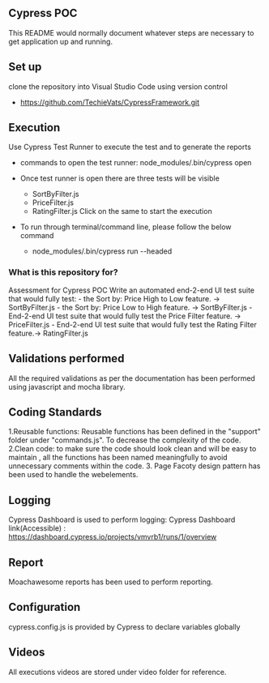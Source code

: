 ## Cypress POC

This README would normally document whatever steps are necessary to get application up and running.


## Set up

clone the repository into Visual Studio Code using version control
- https://github.com/TechieVats/CypressFramework.git

## Execution
Use Cypress Test Runner to execute the test and to generate the reports
- commands to open the test runner: node_modules/.bin/cypress open
- Once test runner is open there are three tests will be visible
    - SortByFilter.js
    - PriceFilter.js
    - RatingFilter.js
    Click on the same to start the execution

- To run through terminal/command line, please follow the below command
    - node_modules/.bin/cypress run --headed

### What is this repository for? ###
Assessment for Cypress POC
Write an automated end-2-end UI test suite that would fully test:
	-	the Sort by: Price High to Low feature. -> SortByFilter.js
	-	the Sort by: Price Low to High feature. -> SortByFilter.js
	-	End-2-end UI test suite that would fully test the Price Filter feature. -> PriceFilter.js
	-	End-2-end UI test suite that would fully test the Rating Filter feature.-> RatingFilter.js



## Validations performed

All the required validations as per the documentation has been performed using javascript and mocha library.


## Coding Standards

1.Reusable functions: Reusable functions has been defined in the "support" folder under "commands.js". To decrease the
complexity of the code.
2.Clean code: to make sure the code should look clean and will be easy to maintain , all the functions has been
named meaningfully to avoid unnecessary comments within the code.
3. Page Facoty design pattern has been used to handle the webelements.

## Logging

Cypress Dashboard is used to perform logging:
Cypress Dashboard link(Accessible) : https://dashboard.cypress.io/projects/vmvrb1/runs/1/overview

## Report
Moachawesome reports has been used to perform reporting.

## Configuration
cypress.config.js is provided by Cypress to declare variables globally

## Videos
All executions videos are stored under video folder for reference.
